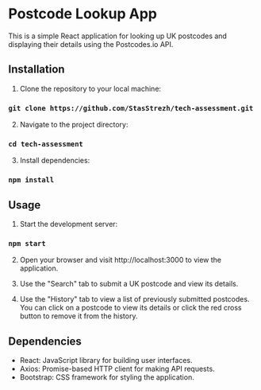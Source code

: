 # Postcode Lookup App

This is a simple React application for looking up UK postcodes and displaying their details using the Postcodes.io API.

## Installation

1. Clone the repository to your local machine:

###     `git clone https://github.com/StasStrezh/tech-assessment.git`

2. Navigate to the project directory:

###     `cd tech-assessment`

3. Install dependencies:

###     `npm install`

## Usage

1. Start the development server:

###     `npm start`

2. Open your browser and visit http://localhost:3000 to view the application.

3. Use the "Search" tab to submit a UK postcode and view its details.

4. Use the "History" tab to view a list of previously submitted postcodes. You can click on a postcode to view its details or click the red cross button to remove it from the history.

## Dependencies

* React: JavaScript library for building user interfaces.
* Axios: Promise-based HTTP client for making API requests.
* Bootstrap: CSS framework for styling the application.